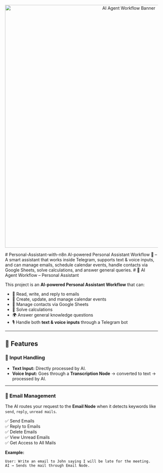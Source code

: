 <p align="center">
  <img src="C:\Users\ASUS\Pictures\Screenshots\Screenshot 2025-09-16 123421.png" alt="AI Agent Workflow Banner" width="800">
</p>
# Personal-Assistant-with-n8n
AI-powered Personal Assistant Workflow 🤖 – A smart assistant that works inside Telegram, supports text &amp; voice inputs, and can manage emails, schedule calendar events, handle contacts via Google Sheets, solve calculations, and answer general queries.
# 🤖 AI Agent Workflow – Personal Assistant  

This project is an **AI-powered Personal Assistant Workflow** that can:  
- 📩 Read, write, and reply to emails  
- 📅 Create, update, and manage calendar events  
- 📇 Manage contacts via Google Sheets  
- 🧮 Solve calculations  
- 🌍 Answer general knowledge questions  
- 🎙 Handle both **text & voice inputs** through a Telegram bot  

---

## 🚀 Features  

### 🔹 Input Handling  
- **Text Input:** Directly processed by AI.  
- **Voice Input:** Goes through a **Transcription Node** → converted to text → processed by AI.  

---

### 🔹 Email Management  
The AI routes your request to the **Email Node** when it detects keywords like `send`, `reply`, `unread mails`.  

✅ Send Emails  
✅ Reply to Emails  
✅ Delete Emails  
✅ View Unread Emails  
✅ Get Access to All Mails  

**Example:**  
```text
User: Write an email to John saying I will be late for the meeting.
AI → Sends the mail through Email Node.
